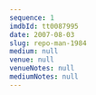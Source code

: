 ```yaml
---
sequence: 1
imdbId: tt0087995
date: 2007-08-03
slug: repo-man-1984
medium: null
venue: null
venueNotes: null
mediumNotes: null
---
```


